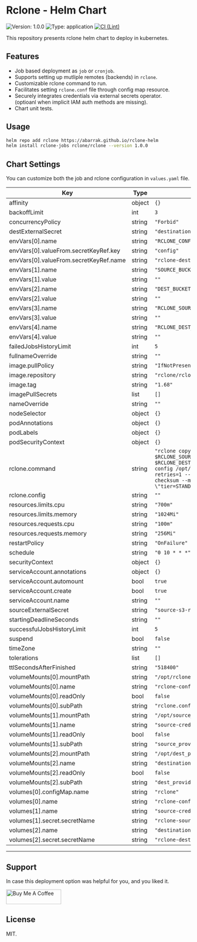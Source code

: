 # Rclone - Helm Chart
![Version: 1.0.0](https://img.shields.io/badge/Version-1.0.0-informational?style=flat-square)
![Type: application](https://img.shields.io/badge/Type-application-informational?style=flat-square)
[![CI (Lint)](https://github.com/abarrak/rclone-helm/actions/workflows/lint.yaml/badge.svg)](https://github.com/abarrak/rclone-helm/actions/workflows/lint.yaml)

This repository presents rclone helm chart to deploy in kubernetes.

## Features

- Job based deployment as `job` or `cronjob`.
- Supports setting up mutliple remotes (backends) in `rclone`.
- Customizable rclone command to run.
- Facilitates setting `rclone.conf` file through config map resource.
- Securely integrates credentials via external secrets operator.<br>
    (optioanl when implicit IAM auth methods are missing).
- Chart unit tests.

## Usage

```bash
helm repo add rclone https://abarrak.github.io/rclone-helm
helm install rclone-jobs rclone/rclone --version 1.0.0
```

## Chart Settings

You can customize both the job and rclone configuration in `values.yaml` file.

| Key | Type | Default | Description |
|-----|------|---------|-------------|
| affinity | object | `{}` |  |
| backoffLimit | int | `3` |  |
| concurrencyPolicy | string | `"Forbid"` |  |
| destExternalSecret | string | `"destination-s3-rclone-creds-file"` |  |
| envVars[0].name | string | `"RCLONE_CONFIG_FILE"` |  |
| envVars[0].valueFrom.secretKeyRef.key | string | `"config"` |  |
| envVars[0].valueFrom.secretKeyRef.name | string | `"rclone-dest-sync-config"` |  |
| envVars[1].name | string | `"SOURCE_BUCKET"` |  |
| envVars[1].value | string | `""` |  |
| envVars[2].name | string | `"DEST_BUCKET"` |  |
| envVars[2].value | string | `""` |  |
| envVars[3].name | string | `"RCLONE_SOURCE_REMOTE_NAME"` |  |
| envVars[3].value | string | `""` |  |
| envVars[4].name | string | `"RCLONE_DEST_REMOTE_NAME"` |  |
| envVars[4].value | string | `""` |  |
| failedJobsHistoryLimit | int | `5` |  |
| fullnameOverride | string | `""` |  |
| image.pullPolicy | string | `"IfNotPresent"` |  |
| image.repository | string | `"rclone/rclone"` |  |
| image.tag | string | `"1.68"` |  |
| imagePullSecrets | list | `[]` |  |
| nameOverride | string | `""` |  |
| nodeSelector | object | `{}` |  |
| podAnnotations | object | `{}` |  |
| podLabels | object | `{}` |  |
| podSecurityContext | object | `{}` |  |
| rclone.command | string | `"rclone copy $RCLONE_SOURCE_REMOTE_NAME:\"$SOURCE_BUCKET/\" $RCLONE_DEST_REMOTE_NAME:\"$DEST_BUCKET/\" --config /opt/rclone.conf --log-level=DEBUG --retries=1 --fast-list --progress --ignore-checksum --metadata --metadata-include \"tier=STANDARD\"\n"` |  |
| rclone.config | string | `""` |  |
| resources.limits.cpu | string | `"700m"` |  |
| resources.limits.memory | string | `"1024Mi"` |  |
| resources.requests.cpu | string | `"100m"` |  |
| resources.requests.memory | string | `"256Mi"` |  |
| restartPolicy | string | `"OnFailure"` |  |
| schedule | string | `"0 10 * * *"` |  |
| securityContext | object | `{}` |  |
| serviceAccount.annotations | object | `{}` |  |
| serviceAccount.automount | bool | `true` |  |
| serviceAccount.create | bool | `true` |  |
| serviceAccount.name | string | `""` |  |
| sourceExternalSecret | string | `"source-s3-rclone-creds-file"` |  |
| startingDeadlineSeconds | string | `""` |  |
| successfulJobsHistoryLimit | int | `5` |  |
| suspend | bool | `false` |  |
| timeZone | string | `""` |  |
| tolerations | list | `[]` |  |
| ttlSecondsAfterFinished | string | `"518400"` |  |
| volumeMounts[0].mountPath | string | `"/opt/rclone.conf"` |  |
| volumeMounts[0].name | string | `"rclone-conf"` |  |
| volumeMounts[0].readOnly | bool | `false` |  |
| volumeMounts[0].subPath | string | `"rclone.conf"` |  |
| volumeMounts[1].mountPath | string | `"/opt/source_provider_s3.creds"` |  |
| volumeMounts[1].name | string | `"source-creds"` |  |
| volumeMounts[1].readOnly | bool | `false` |  |
| volumeMounts[1].subPath | string | `"source_provider_s3.creds"` |  |
| volumeMounts[2].mountPath | string | `"/opt/dest_provider_s3.creds"` |  |
| volumeMounts[2].name | string | `"destination-creds"` |  |
| volumeMounts[2].readOnly | bool | `false` |  |
| volumeMounts[2].subPath | string | `"dest_provider_s3.creds"` |  |
| volumes[0].configMap.name | string | `"rclone"` |  |
| volumes[0].name | string | `"rclone-conf"` |  |
| volumes[1].name | string | `"source-creds"` |  |
| volumes[1].secret.secretName | string | `"rclone-source-sync-config"` |  |
| volumes[2].name | string | `"destination-creds"` |  |
| volumes[2].secret.secretName | string | `"rclone-dest-sync-config"` |  |
----------------------------------------------


## Support

In case this deployment option was helpful for you, and you liked it.

<a href="https://www.buymeacoffee.com/abarrak" target="_blank">
  <img src="https://cdn.buymeacoffee.com/buttons/v2/default-yellow.png" alt="Buy Me A Coffee" style="height: 40px !important;width: 150px !important;" >
</a>

## License

MIT.
